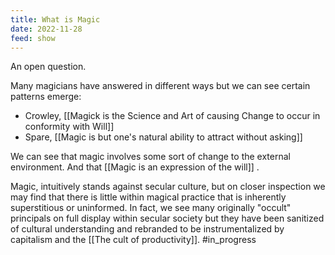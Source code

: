 ```yaml
---
title: What is Magic
date: 2022-11-28
feed: show
---
```


An open question.

Many magicians have answered in different ways but we can see certain patterns emerge:
- Crowley, [[Magick is the Science and Art of causing Change to occur in conformity with Will]]
- Spare, [[Magic is but one's natural ability to attract without asking]]

We can see that magic involves some sort of change to the external environment. And that [[Magic is an expression of the will]] .

Magic, intuitively stands against secular culture, but on closer inspection we may find that there is little within magical practice that is inherently superstitious or uninformed. In fact, we see many originally "occult" principals on full display within secular society but they have been sanitized of cultural understanding and rebranded to be instrumentalized by capitalism and the [[The cult of productivity]]. 
#in_progress 